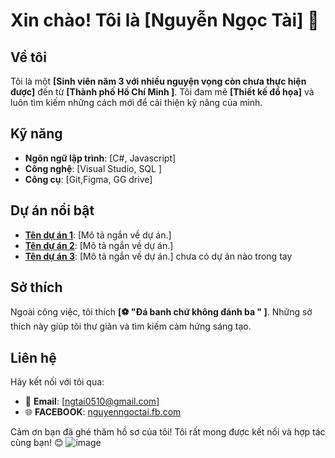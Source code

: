# Xin chào! Tôi là [Nguyễn Ngọc Tài] 👋

## Về tôi

Tôi là một **[Sinh viên năm 3 với nhiều nguyện vọng còn chưa thực hiện được]** đến từ **[Thành phố Hồ Chí Minh ]**. Tôi đam mê **[Thiết kế đồ họa]** và luôn tìm kiếm những cách mới để cải thiện kỹ năng của mình.

## Kỹ năng

- **Ngôn ngữ lập trình**: [C#, Javascript]
- **Công nghệ**: [Visual Studio, SQL ]
- **Công cụ**: [Git,Figma, GG drive]

## Dự án nổi bật

- **[Tên dự án 1](link-to-project-1)**: [Mô tả ngắn về dự án.]
- **[Tên dự án 2](link-to-project-2)**: [Mô tả ngắn về dự án.]
- **[Tên dự án 3](link-to-project-3)**: [Mô tả ngắn về dự án.]
    chưa có dự án nào trong tay

## Sở thích

Ngoài công việc, tôi thích **[⚽ "Đá banh chứ không đánh ba " ]**. Những sở thích này giúp tôi thư giãn và tìm kiếm cảm hứng sáng tạo.

## Liên hệ

Hãy kết nối với tôi qua:

- 📧 **Email**: [ngtai0510@gmail.com]
- 🌐 **FACEBOOK**: [nguyenngoctai.fb.com]([https://www.linkedin.com/in/yourprofile](https://www.facebook.com/profile.php?id=100015646893305))

Cảm ơn bạn đã ghé thăm hồ sơ của tôi! Tôi rất mong được kết nối và hợp tác cùng bạn! 😊
![image](https://github.com/user-attachments/assets/fc278572-7011-4bf8-bb22-0376d66b56cd)

